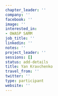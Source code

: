 ```yaml
---
chapter_leader: ''
company: ''
facebook: ''
image: ''
interested_in:
- OWASP SAMM
job_title: ''
linkedin: ''
notes: ''
project_leader: ''
sessions: []
status: add-details
title: Yan Kravchenko
travel_from: ''
twitter: ''
type: participant
website: ''
---
```


<!-- put more details about participant here -->